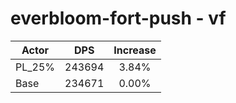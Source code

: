 # everbloom-fort-push - vf
| Actor | DPS | Increase |
|---|:---:|:---:|
|PL_25%|243694|3.84%|
|Base|234671|0.00%|

